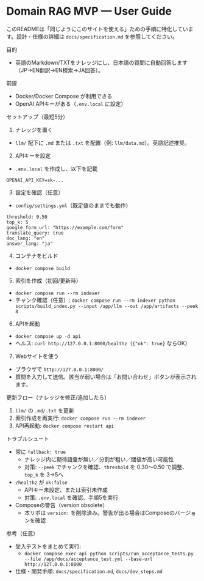 ﻿# Domain RAG MVP — User Guide

このREADMEは「同じようにこのサイトを使える」ための手順に特化しています。設計・仕様の詳細は `docs/specification.md` を参照してください。

目的
- 英語のMarkdown/TXTをナレッジにし、日本語の質問に自動回答します（JP→EN翻訳→EN検索→JA回答）。

前提
- Docker/Docker Compose が利用できる
- OpenAI APIキーがある（`.env.local` に設定）

セットアップ（最短5分）
1) ナレッジを置く
- `llm/` 配下に `.md` または `.txt` を配置（例: `llm/data.md`）。英語記述推奨。

2) APIキーを設定
- `.env.local` を作成し、以下を記載
```
OPENAI_API_KEY=sk-...
```

3) 設定を確認（任意）
- `config/settings.yml`（既定値のままでも動作）
```
threshold: 0.50
top_k: 5
google_form_url: "https://example.com/form"
translate_query: true
doc_lang: "en"
answer_lang: "ja"
```

4) コンテナをビルド
- `docker compose build`

5) 索引を作成（初回/更新時）
- `docker compose run --rm indexer`
- チャンク確認（任意）: `docker compose run --rm indexer python scripts/build_index.py --input /app/llm --out /app/artifacts --peek 8`

6) APIを起動
- `docker compose up -d api`
- ヘルス: `curl http://127.0.0.1:8000/healthz`（`{"ok": true}` ならOK）

7) Webサイトを使う
- ブラウザで `http://127.0.0.1:8000/`
- 質問を入力して送信。該当が弱い場合は「お問い合わせ」ボタンが表示されます。

更新フロー（ナレッジを修正/追加したら）
1) `llm/` の `.md/.txt` を更新
2) 索引作成を再実行: `docker compose run --rm indexer`
3) API再起動: `docker compose restart api`

トラブルシュート
- 常に `fallback: true`
  - ナレッジ内に期待語彙が無い／分割が粗い／閾値が高い可能性
  - 対策: `--peek` でチャンクを確認、`threshold` を 0.30〜0.50 で調整、`top_k` を 3→5へ
- `/healthz` が `ok:false`
  - APIキー未設定、または索引未作成
  - 対策: `.env.local` を確認、手順5を実行
- Composeの警告（version obsolete）
  - 本リポは `version:` を削除済み。警告が出る場合はComposeのバージョンを確認

参考（任意）
- 受入テストをまとめて実行: 
  - `docker compose exec api python scripts/run_acceptance_tests.py --file /app/docs/acceptance_test.yml --base-url http://127.0.0.1:8000`
- 仕様・開発手順: `docs/specification.md`, `docs/dev_steps.md`
